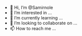 - 👋 Hi, I’m @Samirnole
- 👀 I’m interested in ...
- 🌱 I’m currently learning ...
- 💞️ I’m looking to collaborate on ...
- 📫 How to reach me ...

<!---
Samirnole/Samirnole is a ✨ special ✨ repository because its `README.md` (this file) appears on your GitHub profile.
You can click the Preview link to take a look at your changes.
--->
